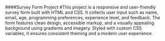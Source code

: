 ####Survey Form Project
#This project is a responsive and user-friendly survey form built with HTML and CSS. It collects user input such as name, email, age, programming preferences, experience level, and feedback. The form features clean design, accessible markup, and a visually appealing background using gradients and imagery. Styled with custom CSS variables, it ensures consistent theming and a modern user experience.

